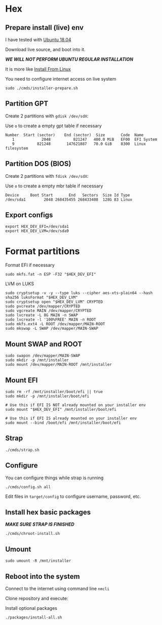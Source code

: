 # Hex

## Prepare install (live) env

I have tested with [Ubuntu 18.04](http://releases.ubuntu.com/18.04/)

Download live source, and boot into it.

***WE WILL NOT PERFORM UBUNTU REGULAR INSTALLATION***

It is more like [Install From Linux](https://help.ubuntu.com/community/Installation/FromLinux)

You need to configure internet access on live system

```shell
sudo ./cmds/installer-prepare.sh
```

## Partition GPT

Create 2 partitions with ```gdisk /dev/sdX```:

Use ```o``` to create a empty gpt table if necessary

```text
Number  Start (sector)    End (sector)  Size       Code  Name
   1            2048          821247   400.0 MiB   EF00  EFI System
   9          821248       147621887   70.0 GiB    8300  Linux filesystem
```

## Partition DOS (BIOS)

Create 2 partitions with ```fdisk /dev/sdX```:

Use ```o``` to create a empty mbr table if necessary

```text
Device     Boot Start       End   Sectors  Size Id Type
/dev/sda1        2048 268435455 268433408  128G 83 Linux
```

## Export configs

```shell
export HEX_DEV_EFI=/dev/sda1
export HEX_DEV_LVM=/dev/sda9
```

# Format partitions

 Format EFI if necessary

```shell
sudo mkfs.fat -n ESP -F32 "$HEX_DEV_EFI"
```

LVM on LUKS

```shell
sudo cryptsetup -v -y --type luks --cipher aes-xts-plain64 --hash sha256 luksFormat "$HEX_DEV_LVM"
sudo cryptsetup open "$HEX_DEV_LVM" CRYPTED
sudo pvcreate /dev/mapper/CRYPTED
sudo vgcreate MAIN /dev/mapper/CRYPTED
sudo lvcreate -L 8G MAIN -n SWAP
sudo lvcreate -l '100%FREE' MAIN -n ROOT
sudo mkfs.ext4 -L ROOT /dev/mapper/MAIN-ROOT
sudo mkswap -L SWAP /dev/mapper/MAIN-SWAP
```

## Mount SWAP and ROOT

```shell
sudo swapon /dev/mapper/MAIN-SWAP
sudo mkdir -p /mnt/installer
sudo mount /dev/mapper/MAIN-ROOT /mnt/installer
```

## Mount EFI

```shell
sudo rm -rf /mnt/installer/boot/efi || true
sudo mkdir -p /mnt/installer/boot/efi
```

```shell
# Use this if EFI IS NOT already mounted on your installer env
sudo mount "$HEX_DEV_EFI" /mnt/installer/boot/efi

# Use this if EFI IS already mounted on your installer env
sudo mount --bind /boot/efi /mnt/installer/boot/efi
```

## Strap

```shell
./cmds/strap.sh
```

## Configure

You can configure things while strap is running

```shell
./cmds/config.sh all
```

Edit files in ```target/config``` to configure username, password, etc.

## Install hex basic packages

***MAKE SURE STRAP IS FINISHED***

```shell
./cmds/chroot-install.sh
```

## Umount

```shell
sudo umount -R /mnt/installer
```

## Reboot into the system

Connect to the internet using command line ```nmcli```

Clone repository and execute:

Install optional packages

```shell
./packages/install-all.sh
```

